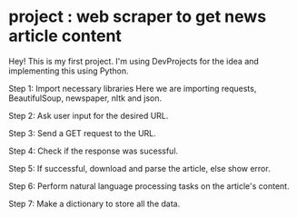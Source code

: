 # project : web scraper to get news article content
Hey! This is my first project. I'm using DevProjects for the idea and implementing this using Python. 

Step 1: Import necessary libraries
Here we are importing requests, BeautifulSoup, newspaper, nltk and json.

Step 2: Ask user input for the desired URL.

Step 3: Send a GET request to the URL.

Step 4: Check if the response was sucessful.

Step 5: If successful, download and parse the article, else show error.

Step 6: Perform natural language processing tasks on the article's content.

Step 7: Make a dictionary to store all the data.
